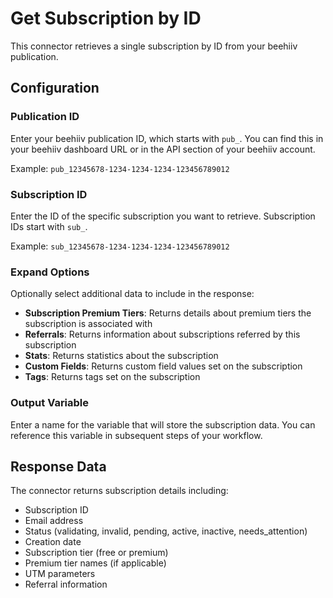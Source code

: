 # Get Subscription by ID

This connector retrieves a single subscription by ID from your beehiiv publication.

## Configuration

### Publication ID
Enter your beehiiv publication ID, which starts with `pub_`. You can find this in your beehiiv dashboard URL or in the API section of your beehiiv account.

Example: `pub_12345678-1234-1234-1234-123456789012`

### Subscription ID
Enter the ID of the specific subscription you want to retrieve. Subscription IDs start with `sub_`.

Example: `sub_12345678-1234-1234-1234-123456789012`

### Expand Options
Optionally select additional data to include in the response:

- **Subscription Premium Tiers**: Returns details about premium tiers the subscription is associated with
- **Referrals**: Returns information about subscriptions referred by this subscription
- **Stats**: Returns statistics about the subscription
- **Custom Fields**: Returns custom field values set on the subscription
- **Tags**: Returns tags set on the subscription

### Output Variable
Enter a name for the variable that will store the subscription data. You can reference this variable in subsequent steps of your workflow.

## Response Data

The connector returns subscription details including:

- Subscription ID
- Email address
- Status (validating, invalid, pending, active, inactive, needs_attention)
- Creation date
- Subscription tier (free or premium)
- Premium tier names (if applicable)
- UTM parameters
- Referral information